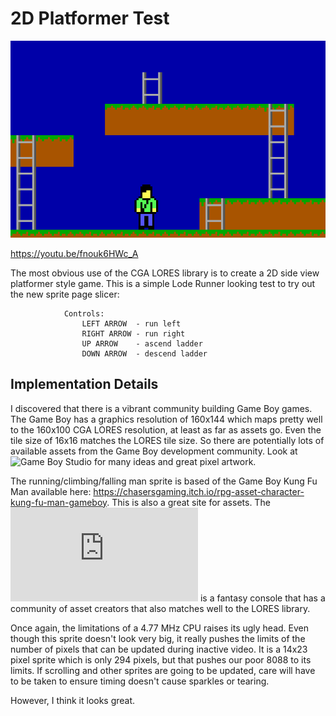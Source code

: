 # 2D Platformer Test

![PLATFORM](platform.png)

https://youtu.be/fnouk6HWc_A

The most obvious use of the CGA LORES library is to create a 2D side view
platformer style game. This is a simple Lode Runner looking test to try out the
new sprite page slicer:

                Controls:
                    LEFT ARROW  - run left
                    RIGHT ARROW - run right
                    UP ARROW    - ascend ladder
                    DOWN ARROW  - descend ladder

## Implementation Details

I discovered that there is a vibrant community building Game Boy games. The
Game Boy has a graphics resolution of 160x144 which maps pretty well to the
160x100 CGA LORES resolution, at least as far as assets go. Even the tile size
of 16x16 matches the LORES tile size. So there are potentially lots of
available assets from the Game Boy development community. Look at ![Game Boy
Studio](https://www.gbstudio.dev) for many ideas and great pixel artwork.

The running/climbing/falling man sprite is based of the Game Boy Kung Fu Man
available here:
https://chasersgaming.itch.io/rpg-asset-character-kung-fu-man-gameboy. This is
also a great site for assets. The
![PICO-8](https://www.lexaloffle.com/pico-8.php) is a fantasy console that has
a community of asset creators that also matches well to the LORES library.

Once again, the limitations of a 4.77 MHz CPU raises its ugly head. Even though
this sprite doesn't look very big, it really pushes the limits of the number of
pixels that can be updated during inactive video. It is a 14x23 pixel sprite
which is only 294 pixels, but that pushes our poor 8088 to its limits. If
scrolling and other sprites are going to be updated, care will have to be taken
to ensure timing doesn't cause sparkles or tearing.

However, I think it looks great.
